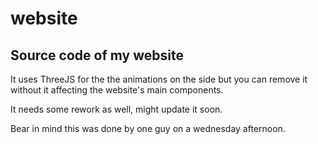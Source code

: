 # website
## Source code of my website
It uses ThreeJS for the the animations on the side but you can remove it without it affecting the website's main components.

It needs some rework as well, might update it soon.

Bear in mind this was done by one guy on a wednesday afternoon.

